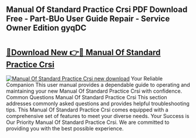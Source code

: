 ## Manual Of Standard Practice Crsi PDF Download Free - Part-BUo User Guide Repair - Service Owner Edition gyqDC

# <h2><a href="http://bc75197.oget.top/?id=Manual+Of+Standard+Practice+Crsi">🔗Download New 👉🔴 Manual Of Standard Practice Crsi</a></h2>

[![Manual Of Standard Practice Crsi new download](https://i.imgur.com/5g1atiW.png)](http://bc75197.oget.top/?id=Manual+Of+Standard+Practice+Crsi)
Your Reliable Companion This user manual provides a dependable guide to operating and maintaining your new Manual Of Standard Practice Crsi with confidence. Common Questions Manual Of Standard Practice Crsi This section addresses commonly asked questions and provides helpful troubleshooting tips. This Manual Of Standard Practice Crsi comes equipped with a comprehensive set of features to meet your diverse needs. Your Success is Our Priority Manual Of Standard Practice Crsi. We are committed to providing you with the best possible experience.
